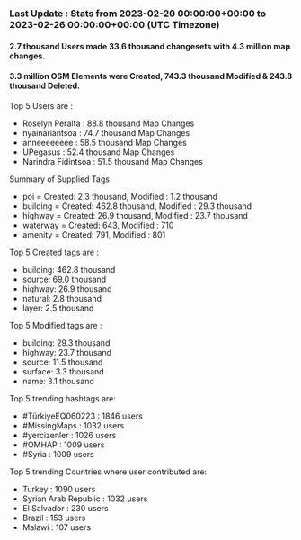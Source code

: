 ### Last Update : Stats from 2023-02-20 00:00:00+00:00 to 2023-02-26 00:00:00+00:00 (UTC Timezone)

#### 2.7 thousand Users made 33.6 thousand changesets with 4.3 million map changes.
#### 3.3 million OSM Elements were Created, 743.3 thousand Modified & 243.8 thousand Deleted.

Top 5 Users are : 
- Roselyn Peralta : 88.8 thousand Map Changes
- nyainariantsoa : 74.7 thousand Map Changes
- anneeeeeeee : 58.5 thousand Map Changes
- UPegasus : 52.4 thousand Map Changes
- Narindra Fidintsoa : 51.5 thousand Map Changes

Summary of Supplied Tags
- poi = Created: 2.3 thousand, Modified : 1.2 thousand
- building = Created: 462.8 thousand, Modified : 29.3 thousand
- highway = Created: 26.9 thousand, Modified : 23.7 thousand
- waterway = Created: 643, Modified : 710
- amenity = Created: 791, Modified : 801


Top 5 Created tags are :
- building: 462.8 thousand
- source: 69.0 thousand
- highway: 26.9 thousand
- natural: 2.8 thousand
- layer: 2.5 thousand


Top 5 Modified tags are :
- building: 29.3 thousand
- highway: 23.7 thousand
- source: 11.5 thousand
- surface: 3.3 thousand
- name: 3.1 thousand


Top 5 trending hashtags are:
- #TürkiyeEQ060223 : 1846 users
- #MissingMaps : 1032 users
- #yercizenler : 1026 users
- #OMHAP : 1009 users
- #Syria : 1009 users


Top 5 trending Countries where user contributed are:
- Turkey : 1090 users
- Syrian Arab Republic : 1032 users
- El Salvador : 230 users
- Brazil : 153 users
- Malawi : 107 users


